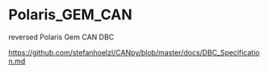 # Polaris_GEM_CAN
reversed Polaris Gem CAN DBC

https://github.com/stefanhoelzl/CANpy/blob/master/docs/DBC_Specification.md

